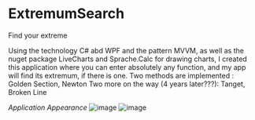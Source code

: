 # ExtremumSearch
Find your extreme

Using the technology C# abd WPF and the pattern MVVM, as well as the nuget package LiveCharts and Sprache.Calc for drawing charts, I created this application where you can enter absolutely any function, and my app will find its extremum, if there is one.
Two methods are implemented : Golden Section, Newton
Two more on the way (4 years later???): Tanget, Broken Line

_Application Appearance_
![image](https://github.com/AndreySyp/ExtremumSearch/assets/79203663/eff705ca-4aa3-4ca0-8fd0-470196b25e34)
![image](https://github.com/AndreySyp/ExtremumSearch/assets/79203663/fad31cfc-204e-4968-90c6-fdaf6b7a8c0f)

